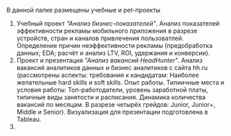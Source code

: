 В данной папке размещены учебные и pet-проекты
1. Учебный проект *"Анализ бизнес-показателей"*. Анализ показателей эффективности рекламы мобильного приложения в разрезе устройств, стран и каналов привлечения пользоватлей. Определение причин неэффективности рекламы (предобработка данных; EDA; расчёт и анализ LTV, ROI, удержания и конверсии).
2. Проект и презентация *"Анализ вакансий HeadHunter"*. Анализ вакансий аналитиков данных и бизнес аналитиков с сайта hh.ru (рассмотрены аспекты: требования к кандидатам: Наиболее желательные hard skills и soft skills. Опыт работы. Типиичные места и условия работы: Топ-работодатели, уровень заработной платы, типичные виды занятости и расписания. Динамика количества вакансий по месяцам. В разрезе четырёх грейдов: Junior, Junior+, Middle и Senior). Визуализация для презентации подготовлена в Tableau.
3. 

